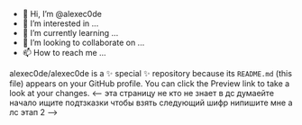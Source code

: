- 👋 Hi, I’m @alexec0de
- 👀 I’m interested in ...
- 🌱 I’m currently learning ...
- 💞️ I’m looking to collaborate on ...
- 📫 How to reach me ...

alexec0de/alexec0de is a ✨ special ✨ repository because its `README.md` (this file) appears on your GitHub profile.
You can click the Preview link to take a look at your changes.
<-- эта страницу не кто не знает в дс думаейте начало ищите подтзказки чтобы взять следующий шифр нипишите мне а лс этап 2 -->
